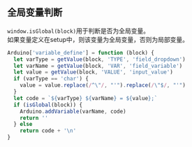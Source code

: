 ## 全局变量判断
`window.isGlobal(block)`用于判断是否为全局变量。  
如果变量定义在setup中，则该变量为全局变量，否则为局部变量。  

```js
Arduino['variable_define'] = function (block) {
  let varType = getValue(block, 'TYPE', 'field_dropdown')
  let varName = getValue(block, 'VAR', 'field_variable')
  let value = getValue(block, 'VALUE', 'input_value')
  if (varType == 'char') {
    value = value.replace(/^\"/, "'").replace(/\"$/, "'")
  }
  let code = `${varType} ${varName} = ${value};`
  if (isGlobal(block)) {
    Arduino.addVariable(varName, code)
    return ''
  } else
    return code + '\n'
}
```